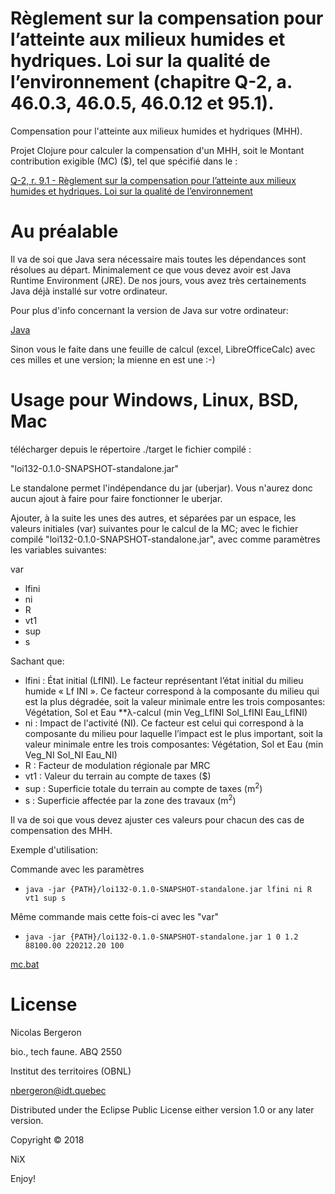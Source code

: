# Règlement sur la compensation pour l’atteinte aux milieux humides et hydriques. Loi sur la qualité de l’environnement (chapitre Q-2, a. 46.0.3, 46.0.5, 46.0.12 et 95.1).

Compensation pour l'atteinte aux milieux humides et hydriques (MHH).

Projet Clojure pour calculer la compensation d'un MHH, soit le Montant contribution exigible (MC) ($), tel que spécifié dans le :

[Q-2, r. 9.1 - Règlement sur la compensation pour l’atteinte aux milieux humides et hydriques. Loi sur la qualité de l’environnement](http://legisquebec.gouv.qc.ca/fr/ShowDoc/cr/Q-2,%20r.%209.1/)

# Au préalable
Il va de soi que Java sera nécessaire mais toutes les dépendances sont résolues au départ. Minimalement ce que vous devez avoir est Java Runtime Environment (JRE). De nos jours, vous avez très certainements Java déjà installé sur votre ordinateur.

Pour plus d'info concernant la version de Java sur votre ordinateur:

[Java](https://www.java.com/fr/download/installed.jsp)

Sinon vous le faite dans une feuille de calcul (excel, LibreOfficeCalc) avec ces milles et une version; la mienne en est une :-)

# Usage pour Windows, Linux, BSD, Mac

télécharger depuis le répertoire ./target le fichier compilé :

"loi132-0.1.0-SNAPSHOT-standalone.jar"

Le standalone permet l'indépendance du jar (uberjar). Vous n'aurez donc aucun ajout à faire pour faire fonctionner le uberjar.

Ajouter, à la suite les unes des autres, et séparées par un espace,
les valeurs initiales (var) suivantes pour le calcul de la
MC; avec le fichier compilé "loi132-0.1.0-SNAPSHOT-standalone.jar", avec comme paramètres les variables suivantes:

var
* lfini
* ni
* R
* vt1
* sup
* s

Sachant que:

* lfini : État initial (LfINI). Le   facteur représentant l’état initial du   milieu    humide « Lf INI ». Ce facteur correspond à la composante du milieu qui est la plus dégradée, soit la valeur minimale entre les trois composantes: Végétation, Sol et Eau 
**λ-calcul (min Veg_LfINI Sol_LfINI Eau_LfINI)
* ni : Impact de l'activité (NI). Ce  facteur est  celui  qui correspond à la composante du milieu pour laquelle l’impact est le plus important, soit la valeur minimale entre les trois composantes: Végétation, Sol et Eau (min Veg_NI Sol_NI Eau_NI)
* R : Facteur de modulation régionale par MRC
* vt1 : Valeur du terrain au compte de taxes ($)
* sup : Superficie totale du terrain au compte de taxes (m<sup>2</sup>)
* s : Superficie affectée par la zone des travaux (m<sup>2</sup>)

Il va de soi que vous devez ajuster ces valeurs pour chacun des cas de compensation des MHH.

Exemple d'utilisation:

Commande avec les paramètres
* `java -jar {PATH}/loi132-0.1.0-SNAPSHOT-standalone.jar lfini ni R vt1 sup s`

Même commande mais cette fois-ci avec les "var"
* `java -jar {PATH}/loi132-0.1.0-SNAPSHOT-standalone.jar 1 0 1.2 88100.00 220212.20 100`

[mc.bat]()

# License
Nicolas Bergeron

bio., tech faune. ABQ 2550

Institut des territoires (OBNL)

nbergeron@idt.quebec

Distributed under the Eclipse Public License either version 1.0 or any
later version.

Copyright © 2018

NiX

Enjoy!
